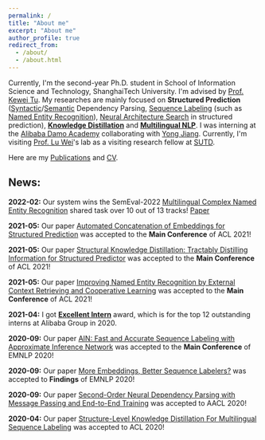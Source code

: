```yaml
---
permalink: /
title: "About me"
excerpt: "About me"
author_profile: true
redirect_from: 
  - /about/
  - /about.html
---
```


Currently, I'm the second-year Ph.D. student in School of Information Science and Technology, ShanghaiTech University. I'm advised by [Prof. Kewei Tu](http://faculty.sist.shanghaitech.edu.cn/faculty/tukw/). My researches are mainly focused on **Structured Prediction** ([Syntactic](https://wangxinyu0922.github.io/publication/aacl-2020-second)/[Semantic](https://wangxinyu0922.github.io/publication/acl-2019-second) Dependency Parsing, [Sequence Labeling](https://wangxinyu0922.github.io/publication/emnlp-2020-ain) (such as [Named Entity Recognition](https://wangxinyu0922.github.io/publication/acl-2021-retrieval)), [Neural Architecture Search](https://wangxinyu0922.github.io/publication/acl-2021-ace) in structured prediction), [**Knowledge Distillation**](https://wangxinyu0922.github.io/publication/acl-2021-structural) and [**Multilingual NLP**](https://wangxinyu0922.github.io/publication/acl-2020-structure). I was interning at the [Alibaba Damo Academy](http://damo.alibaba.com) collaborating with [Yong Jiang](http://jiangyong.site). Currently, I'm visiting [Prof. Lu Wei](https://istd.sutd.edu.sg/people/faculty/lu-wei)'s lab as a visiting research fellow at [SUTD](https://istd.sutd.edu.sg/).

Here are my [Publications](https://wangxinyu0922.github.io/publications/) and [CV](https://wangxinyu0922.github.io/cv/).

## News:

**2022-02:** Our system wins the SemEval-2022 [Multilingual Complex Named Entity Recognition](https://multiconer.github.io/results) shared task over 10 out of 13 tracks! [Paper](https://wangxinyu0922.github.io/publication/semeval-2022-kb)

**2021-05:** Our paper [Automated Concatenation of Embeddings for Structured Prediction](https://wangxinyu0922.github.io/publication/acl-2021-ace) was accepted to the **Main Conference** of ACL 2021!

**2021-05:** Our paper [Structural Knowledge Distillation: Tractably Distilling Information for Structured Predictor](https://wangxinyu0922.github.io/publication/acl-2021-structural) was accepted to the **Main Conference** of ACL 2021!

**2021-05:** Our paper [Improving Named Entity Recognition by External Context Retrieving and Cooperative Learning](https://wangxinyu0922.github.io/publication/acl-2021-retrieval) was accepted to the **Main Conference** of ACL 2021!

**2021-04:** I got [**Excellent Intern**](https://damo.alibaba.com/events/114) award, which is for the top 12 outstanding interns at Alibaba Group in 2020. 

**2020-09:** Our paper [AIN: Fast and Accurate Sequence Labeling with Approximate Inference Network](https://wangxinyu0922.github.io/publication/emnlp-2020-ain) was accepted to the **Main Conference** of EMNLP 2020!

**2020-09:** Our paper [More Embeddings, Better Sequence Labelers?](https://wangxinyu0922.github.io/publication/emnlp-2020-empirical) was accepted to **Findings** of EMNLP 2020!

**2020-09:** Our paper [Second-Order Neural Dependency Parsing with Message Passing and End-to-End Training](https://wangxinyu0922.github.io/publication/aacl-2020-second) was accepted to AACL 2020!

**2020-04:** Our paper [Structure-Level Knowledge Distillation For Multilingual Sequence Labeling](https://wangxinyu0922.github.io/publication/acl-2020-structure) was accepted to ACL 2020!

<!-- <script type="text/javascript" id="clustrmaps" src="//cdn.clustrmaps.com/map_v2.js?d=7dXWzz_BFdF80Bt0k6e0-SW76O_S3FJ2XbK4i4aWW1s&cl=ffffff&w=a"></script> -->
<script type="text/javascript" id="clustrmaps" src="//cdn.clustrmaps.com/map_v2.js?cl=ffffff&w=a&t=tt&d=7dXWzz_BFdF80Bt0k6e0-SW76O_S3FJ2XbK4i4aWW1s"></script>
